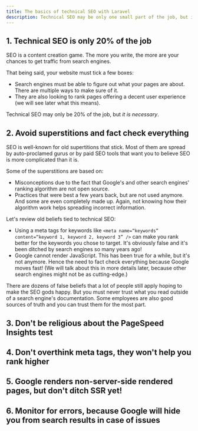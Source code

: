 ```yaml
---
title: The basics of technical SEO with Laravel
description: Technical SEO may be only one small part of the job, but it has to be done. Learn how to do it while avoiding obsolete preconceived ideas.
---
```


## 1. Technical SEO is only 20% of the job

SEO is a content creation game. The more you write, the more are your chances to get traffic from search engines.

That being said, your website must tick a few boxes:
- Search engines must be able to figure out what your pages are about. There are multiple ways to make sure of it.
- They are also looking to rank pages offering a decent user experience (we will see later what this means).

Technical SEO may only be 20% of the job, but _it is necessary_.

## 2. Avoid superstitions and fact check everything

SEO is well-known for old supertitions that stick. Most of them are spread by auto-proclamed gurus or by paid SEO tools that want you to believe SEO is more complicated than it is.

Some of the superstitions are based on:
- Misconceptions due to the fact that Google's and other search engines' ranking algorithm are not open source.
- Practices that were best a few years back, but are not used anymore. And some are even completely made up. Again, not knowing how their algorithm work helps spreading incorrect information.

Let's review old beliefs tied to technical SEO:
- Using a meta tags for keywords like `<meta name=“keywords” content=“keyword 1, keyword 2, keyword 3” />` can make you rank better for the keywords you chose to target. It's obviously false and it's been ditched by search engines so many years ago!
- Google cannot render JavaScript. This has been true for a while, but it's not anymore. Hence the need to fact check everything because Google moves fast! (We will talk about this in more details later, because other search engines might not be as cutting-edge.)

There are dozens of false beliefs that a lot of people still apply hoping to make the SEO gods happy. But you must never trust what you read outside of a search engine's documentation. Some employees are also good sources of truth and you can trust them for the most part.

## 3. Don't be religious about the PageSpeed Insights test

## 4. Don't overthink meta tags, they won't help you rank higher

## 5. Google renders non-server-side rendered pages, but don't ditch SSR yet!

## 6. Monitor for errors, because Google will hide you from search results in case of issues
